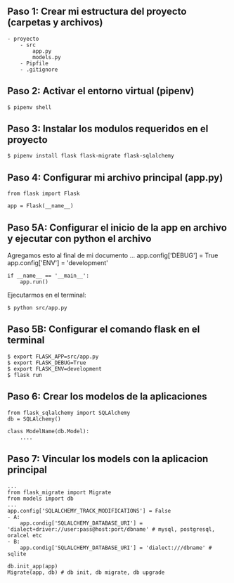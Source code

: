 ## Paso 1: Crear mi estructura del proyecto (carpetas y archivos)

    - proyecto
        - src
            app.py
            models.py
        - Pipfile
        - .gitignore
        
## Paso 2: Activar el entorno virtual (pipenv)

    $ pipenv shell

## Paso 3: Instalar los modulos requeridos en el proyecto

    $ pipenv install flask flask-migrate flask-sqlalchemy

## Paso 4: Configurar mi archivo principal (app.py)

    from flask import Flask

    app = Flask(__name__)


## Paso 5A: Configurar el inicio de la app en archivo y ejecutar con python el archivo

Agregamos esto al final de mi documento
    ...
    app.config['DEBUG'] = True
    app.config['ENV'] = 'development'

    if __name__ == '__main__':
        app.run()

Ejecutarmos en el terminal:    

    $ python src/app.py

## Paso 5B: Configurar el comando flask en el terminal

    $ export FLASK_APP=src/app.py
    $ export FLASK_DEBUG=True
    $ export FLASK_ENV=development
    $ flask run

## Paso 6: Crear los modelos de la aplicaciones

    from flask_sqlalchemy import SQLAlchemy
    db = SQLAlchemy()

    class ModelName(db.Model):
        ....

## Paso 7: Vincular los models con la aplicacion principal

    ...
    from flask_migrate import Migrate
    from models import db
    ...
    app.config['SQLALCHEMY_TRACK_MODIFICATIONS'] = False
    - A:
        app.condig['SQLALCHEMY_DATABASE_URI'] = 'dialect+driver://user:pass@host:port/dbname' # mysql, postgresql, oralcel etc 
    - B:
        app.condig['SQLALCHEMY_DATABASE_URI'] = 'dialect:///dbname' # sqlite
    
    db.init_app(app)
    Migrate(app, db) # db init, db migrate, db upgrade
